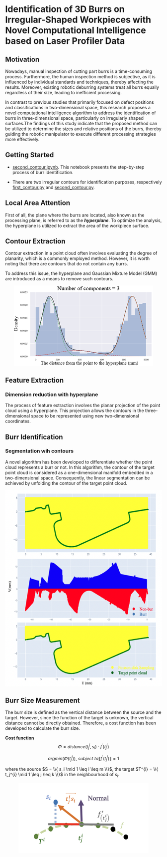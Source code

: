# Identification of 3D Burrs on Irregular-Shaped Workpieces with Novel Computational Intelligence based on Laser Profiler Data 

## Motivation 

Nowadays, manual inspection of cutting part burrs is a time-consuming process. Furthermore, the human inspection method is subjective, as it is influenced by individual standards and techniques, thereby affecting the results. Moreover, existing robotic deburring systems treat all burrs equally regardless of their size, leading to inefficient processing. 

In contrast to previous studies that primarily focused on defect positions and classifications in two-dimensional space, this research proposes a novel computational intelligence algorithm to address the identification of burrs in three-dimensional space, particularly on irregularly shaped surfaces.The findings of this study indicate that the proposed method can be utilized to determine the sizes and relative positions of the burrs, thereby guiding the robotic manipulator to execute different processing strategies more effectively.


## Getting Started 

- [second_contour.ipynb](https://github.com/IanChen0718/burr-identification/blob/main/second_contour.ipynb). This notebook presents the step-by-step process of burr identification.

- There are two irregular contours for identification purposes, respectively [first_contour.py](https://github.com/IanChen0718/burr-identification/blob/main/first_contour.py) and [second_contour.py](https://github.com/IanChen0718/burr-identification/blob/main/second_contour.py).

## Local Area Attention

First of all, the plane where the burrs are located, also known as the processing plane, is referred to as the **_hyperplane_**. To optimize the analysis, the hyperplane is utilized to extract the area of the workpiece surface.

## Contour Extraction

Contour extraction in a point cloud often involves evaluating the degree of planarity, which is a commonly employed method. However, it is worth noting that there are contours that do not contain any burrs.

To address this issue, the hyperplane and Gaussian Mixture Model \(GMM\) are introduced as a means to remove such contours.

<p align="center">
  <img src="/images/gmm.png">
</p>

## Feature Extraction
### Dimension reduction with hyperplane
The process of feature extraction involves the planar projection of the point cloud using a hyperplane. This projection allows the contours in the three-dimensional space to be represented using new two-dimensional coordinates.

## Burr Identification 
### Segmentation wih contours

A novel algorithm has been developed to differentiate whether the point cloud represents a burr or not. In this algorithm, the contour of the target point cloud is considered as a one-dimensional manifold embedded in a two-dimensional space. Consequently, the linear segmentation can be achieved by unfolding the contour of the target point cloud.

<p align="center">
  <img width="583.2" height="629.6" src="/images/segmentation.png">
</p>

## Burr Size Measurement

The burr size is defined as the vertical distance between the source and the target. However, since the function of the target is unknown, the vertical distance cannot be directly obtained. Therefore, a cost function has been developed to calculate the burr size. 

**Cost function**
$$\Phi = distance \left( t_j^{i}, s_{i} \right) \cdot f^{'} \left( t_j^{i} \right)$$

$$ argmin \left( \Phi \left( t_j^{i} \right) \right), ~ subject ~ to \left \| f^{'}\left( t_j^{i}\right) \right \| = 1 $$

where the source $S = \\{ s_i \mid 1 \leq i \leq m \\}$, the target $T^{i} = \\{ t_j^{i} \mid 1 \leq j \leq k \\}$ in the neighbourhood of $s_i$.

<p align="center">
  <img width="418" height="225" src="/images/cost_function.png">
</p>


















